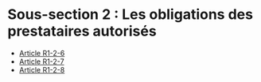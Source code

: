# Sous-section 2 : Les obligations des prestataires autorisés

* [Article R1-2-6](./LEGIARTI000026407625.md)
* [Article R1-2-7](./LEGIARTI000026407628.md)
* [Article R1-2-8](./LEGIARTI000006466126.md)
